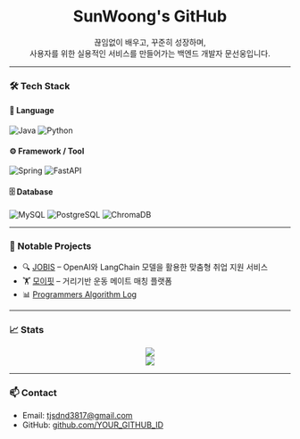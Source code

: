 <h1 align="center">SunWoong's GitHub</h1>

<p align="center">
  끊임없이 배우고, 꾸준히 성장하며,<br>
  사용자를 위한 실용적인 서비스를 만들어가는 백엔드 개발자 문선웅입니다.
</p>

---

### 🛠️ Tech Stack

#### 📌 Language
![Java](https://img.shields.io/badge/Java-007396?style=flat&logo=java&logoColor=white)
![Python](https://img.shields.io/badge/Python-3776AB?style=flat&logo=python&logoColor=white)

#### ⚙️ Framework / Tool
![Spring](https://img.shields.io/badge/Spring-6DB33F?style=flat&logo=spring&logoColor=white)
![FastAPI](https://img.shields.io/badge/FastAPI-009688?style=flat&logo=fastapi&logoColor=white)

#### 🗄️ Database
![MySQL](https://img.shields.io/badge/MySQL-4479A1?style=flat&logo=mysql&logoColor=white)
![PostgreSQL](https://img.shields.io/badge/PostgreSQL-336791?style=flat&logo=postgresql&logoColor=white)
![ChromaDB](https://img.shields.io/badge/ChromaDB-4A154B?style=flat&logo=none&logoColor=white)

---

### 📘 Notable Projects

- 🔍 [JOBIS](https://github.com/sunwoong-dev/J.O.B.I.S.) – OpenAI와 LangChain 모델을 활용한 맞춤형 취업 지원 서비스  
- 🏋️ [모이핏](https://github.com/sunwoong-dev/moyfit) – 거리기반 운동 메이트 매칭 플랫폼
- 📊 [Programmers Algorithm Log](https://github.com/sunwoong-dev/Algorithm)

---

### 📈 Stats

<p align="center">
  <img src="https://github-readme-stats.vercel.app/api?username=YOUR_GITHUB_ID&show_icons=true&theme=radical" />
  <br/>
  <img src="https://github-readme-stats.vercel.app/api/top-langs/?username=YOUR_GITHUB_ID&layout=compact&theme=radical" />
</p>

---

### 📫 Contact

- Email: tjsdnd3817@gmail.com
- GitHub: [github.com/YOUR_GITHUB_ID](https://github.com/sunwoong-dev)
